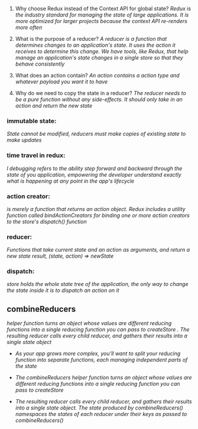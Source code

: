 1. Why choose Redux instead of the Context API for global state?
*Redux is the industry standard for managing the state of large applications. It is more optimized for larger projects because the context API re-renders more often*

2. What is the purpose of a reducer?
*A reducer is a function that determines changes to an application's state. It uses the action it receives to determine this change. We have tools, like Redux, that help manage an application's state changes in a single store so that they behave consistently*

3. What does an action contain?
*An action contains a action type and whatever payload you want it to have*

4. Why do we need to copy the state in a reducer?
*The reducer needs to be a pure function without any side-effects. It should only take in an action and return the new state*

### immutable state:
*State cannot be modified, reducers must make copies of existing state to make updates*

### time travel in redux:
*l debugging refers to the ability step forward and backward through the state of you application, empowering the developer understand exactly what is happening at any point in the app's lifecycle*

### action creator:
*is merely a function that returns an action object. Redux includes a utility function called bindActionCreators for binding one or more action creators to the store's dispatch() function*

### reducer:
*Functions that take current state and an action as arguments, and return a new state result, (state, action) => newState*

### dispatch:
*store holds the whole state tree of the application, the only way to change the state inside it is to dispatch an action on it*

## combineReducers
*helper function turns an object whose values are different reducing functions into a single reducing function you can pass to createStore . The resulting reducer calls every child reducer, and gathers their results into a single state object*

- *As your app grows more complex, you'll want to split your reducing function into separate functions, each managing independent parts of the state*

- *The combineReducers helper function turns an object whose values are different reducing functions into a single reducing function you can pass to createStore*

- *The resulting reducer calls every child reducer, and gathers their results into a single state object. The state produced by combineReducers() namespaces the states of each reducer under their keys as passed to combineReducers()*

